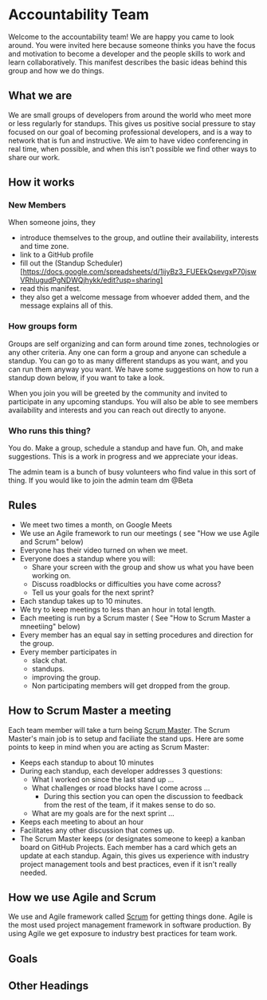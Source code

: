 # Accountability Team
Welcome to the accountability team! We are happy you came to look around. You were invited here because someone thinks you have the focus and motivation to become a developer and the people skills to work and learn collaboratively. This manifest describes the basic ideas behind this group and how we do things.

## What we are
We are small groups of developers from around the world who meet more or less regularly for standups. This gives us positive social pressure to stay focused on our goal of becoming professional developers, and is a way to network that is fun and instructive. We aim to have video  conferencing in real time, when possible, and when this isn't possible we find other ways to share our work.


## How it works
### New Members
When someone joins, they
- introduce themselves to the group, and outline their availability, interests and time zone.
- link to a GitHub profile
- fill out the (Standup Scheduler)[https://docs.google.com/spreadsheets/d/1ijyBz3_FUEEkQsevgxP70jswVRhlugudPgNDWQjhykk/edit?usp=sharing]
- read this manifest.
- they also get a welcome message from whoever added them, and the message explains all of this.

### How groups form
Groups are self organizing and can form around time zones, technologies or any other criteria. Any one can form a group and anyone can schedule a standup. You can go to as many different standups as you want, and you can run them anyway you want. We have some suggestions on how to run a standup down below, if you want to take a look.

When you join you will be greeted by the community and invited to participate in any upcoming standups. You will also be able to see members availability and interests and you can reach out directly to anyone.

### Who runs this thing?
You do. Make a group, schedule a standup and have fun. Oh, and make suggestions. This is a work in progress and we appreciate your ideas.

The admin team is a bunch of busy volunteers who find value in this sort of thing. If you would like to join the admin team dm @Beta

## Rules
- We meet two times a month, on Google Meets
- We use an Agile framework to run our meetings ( see "How we use Agile and Scrum" below)
- Everyone has their video turned on when we meet.
- Everyone does a standup where you will:
  - Share your screen with the group and show us what you have been working on.
  - Discuss roadblocks or difficulties you have come across?
  - Tell us your goals for the next sprint?
- Each standup takes up to 10 minutes.
- We try to keep meetings to less than an hour in total length.
- Each meeting is run by a Scrum master ( See "How to Scrum Master a mneetiing" below)
- Every member has an equal say in setting procedures and direction for the group.
- Every member participates in
  - slack chat.
  - standups.
  - improving the group.
  - Non participating members will get dropped from the group.  

## How to Scrum Master a meeting
Each team member will take a turn being [Scrum Master](https://www.atlassian.com/agile/scrum/scrum-master).
The Scrum Master's main job is to setup and faciliate the stand ups. Here are some points to keep in mind when you are acting as Scrum Master:
-   Keeps each standup to about 10 minutes
-   During each standup, each developer addresses 3 questions:
    - What I worked on since the last stand up ...
    - What challenges or road blocks have I come across ...
       - During this section you can open the discussion to feedback from the rest of the team, if it makes sense to do so.
    - What are my goals are for the next sprint ...
-   Keeps each meeting to about an hour
-   Facilitates any other discussion that comes up.
-   The Scrum Master keeps (or designates someone to keep) a kanban board on GitHub Projects. Each member has a card which gets an update at each standup. Again, this gives us experience with industry project management tools and best practices, even if it isn't really needed.


## How we use Agile and Scrum
We use and Agile framework called [Scrum](https://github.com/joaquinfox/accountability-team-manifest/blob/main/README.md) for getting things done. Agile is the most used project management framework in software production. By using Agile we get exposure to industry best practices for team work. 



## Goals

## Other Headings
